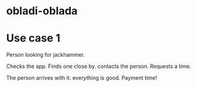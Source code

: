 # obladi-oblada

# Use case 1
Person looking for jackhammer.

Checks the app.
Finds one close by.
contacts the person.
Requests a time.

The person arrives with it.
everything is good. Payment time!
